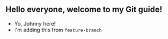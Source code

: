 ## Hello everyone, welcome to my Git guide!

- Yo, Johnny here!
- I'm adding this from `feature-branch`